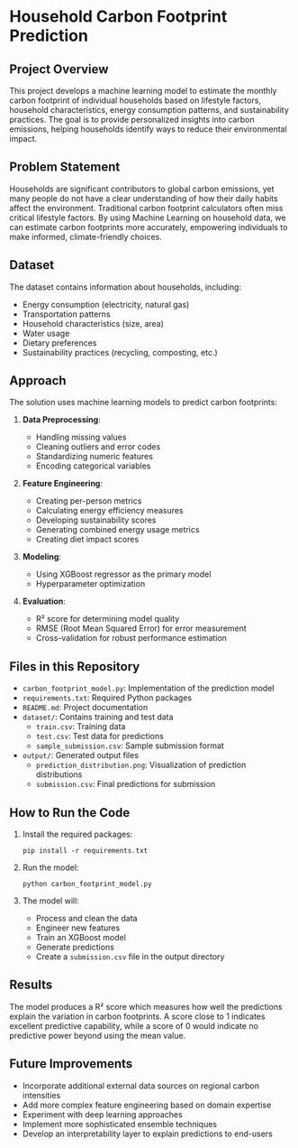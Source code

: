 # Household Carbon Footprint Prediction

## Project Overview
This project develops a machine learning model to estimate the monthly carbon footprint of individual households based on lifestyle factors, household characteristics, energy consumption patterns, and sustainability practices. The goal is to provide personalized insights into carbon emissions, helping households identify ways to reduce their environmental impact.

## Problem Statement
Households are significant contributors to global carbon emissions, yet many people do not have a clear understanding of how their daily habits affect the environment. Traditional carbon footprint calculators often miss critical lifestyle factors. By using Machine Learning on household data, we can estimate carbon footprints more accurately, empowering individuals to make informed, climate-friendly choices.

## Dataset
The dataset contains information about households, including:
- Energy consumption (electricity, natural gas)
- Transportation patterns
- Household characteristics (size, area)
- Water usage
- Dietary preferences
- Sustainability practices (recycling, composting, etc.)

## Approach
The solution uses machine learning models to predict carbon footprints:

1. **Data Preprocessing**:
   - Handling missing values
   - Cleaning outliers and error codes
   - Standardizing numeric features
   - Encoding categorical variables

2. **Feature Engineering**:
   - Creating per-person metrics
   - Calculating energy efficiency measures
   - Developing sustainability scores
   - Generating combined energy usage metrics
   - Creating diet impact scores

3. **Modeling**:
   - Using XGBoost regressor as the primary model
   - Hyperparameter optimization

4. **Evaluation**:
   - R² score for determining model quality
   - RMSE (Root Mean Squared Error) for error measurement
   - Cross-validation for robust performance estimation

## Files in this Repository
- `carbon_footprint_model.py`: Implementation of the prediction model
- `requirements.txt`: Required Python packages
- `README.md`: Project documentation
- `dataset/`: Contains training and test data
  - `train.csv`: Training data
  - `test.csv`: Test data for predictions
  - `sample_submission.csv`: Sample submission format
- `output/`: Generated output files
  - `prediction_distribution.png`: Visualization of prediction distributions
  - `submission.csv`: Final predictions for submission

## How to Run the Code
1. Install the required packages:
   ```
   pip install -r requirements.txt
   ```

2. Run the model:
   ```
   python carbon_footprint_model.py
   ```

3. The model will:
   - Process and clean the data
   - Engineer new features
   - Train an XGBoost model
   - Generate predictions
   - Create a `submission.csv` file in the output directory

## Results
The model produces a R² score which measures how well the predictions explain the variation in carbon footprints. A score close to 1 indicates excellent predictive capability, while a score of 0 would indicate no predictive power beyond using the mean value.

## Future Improvements
- Incorporate additional external data sources on regional carbon intensities
- Add more complex feature engineering based on domain expertise
- Experiment with deep learning approaches
- Implement more sophisticated ensemble techniques
- Develop an interpretability layer to explain predictions to end-users 